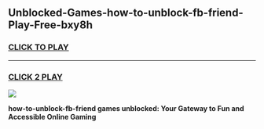 
## Unblocked-Games-how-to-unblock-fb-friend-Play-Free-bxy8h
<h3>
<a href="https://premium76.site?title=how-to-unblock-fb-friend&ref=21A">CLICK TO PLAY</a></h3>
<hr>

<h3>
<a href="https://premium76.site?title=how-to-unblock-fb-friend&ref=21A">CLICK 2 PLAY</a>
  
</h3>

<a href="https://premium76.site?title=how-to-unblock-fb-friend&ref=21A"><img src="https://clearcache.store/games.png"></a>


**how-to-unblock-fb-friend games unblocked: Your Gateway to Fun and Accessible Online Gaming**

